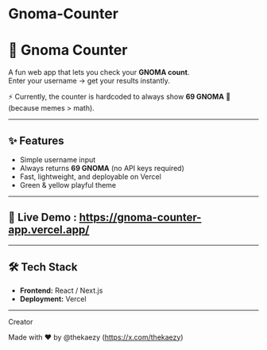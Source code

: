 # Gnoma-Counter

# 🧮 Gnoma Counter

A fun web app that lets you check your **GNOMA count**.  
Enter your username → get your results instantly.  

⚡ Currently, the counter is hardcoded to always show **69 GNOMA** 🎉  
(because memes > math).  

---

## ✨ Features
- Simple username input  
- Always returns **69 GNOMA** (no API keys required)  
- Fast, lightweight, and deployable on Vercel
- Green & yellow playful theme  

---

## 🚀 Live Demo : https://gnoma-counter-app.vercel.app/

---

## 🛠️ Tech Stack
- **Frontend:** React / Next.js  
- **Deployment:** Vercel  

---

Creator

Made with ❤️ by @thekaezy (https://x.com/thekaezy) 
